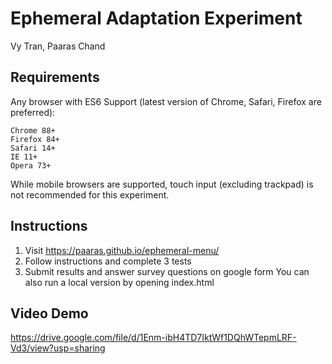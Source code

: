# Ephemeral Adaptation Experiment

Vy Tran, Paaras Chand

## Requirements

Any browser with ES6 Support (latest version of Chrome, Safari, Firefox are preferred):

    Chrome 88+
    Firefox 84+
    Safari 14+
    IE 11+
    Opera 73+

While mobile browsers are supported, touch input (excluding trackpad) is not recommended for this experiment.

## Instructions
1. Visit https://paaras.github.io/ephemeral-menu/
2. Follow instructions and complete 3 tests
3. Submit results and answer survey questions on google form
You can also run a local version by opening index.html

## Video Demo
https://drive.google.com/file/d/1Enm-ibH4TD7IktWf1DQhWTepmLRF-Vd3/view?usp=sharing